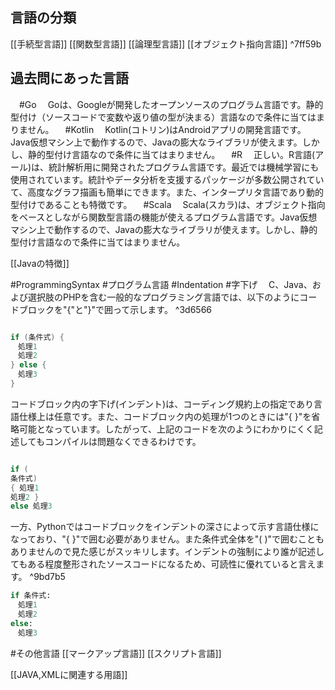 ## 言語の分類
[[手続型言語]]
[[関数型言語]]
[[論理型言語]]
[[オブジェクト指向言語]] ^7ff59b
## 過去問にあった言語
　#Go
	　Goは、Googleが開発したオープンソースのプログラム言語です。静的型付け（ソースコードで変数や返り値の型が決まる）言語なので条件に当てはまりません。
　#Kotlin
	　Kotlin(コトリン)はAndroidアプリの開発言語です。Java仮想マシン上で動作するので、Javaの膨大なライブラリが使えます。しかし、静的型付け言語なので条件に当てはまりません。
　#R
	　正しい。R言語(アール)は、統計解析用に開発されたプログラム言語です。最近では機械学習にも使用されています。統計やデータ分析を支援するパッケージが多数公開されていて、高度なグラフ描画も簡単にできます。また、インタープリタ言語であり動的型付けであることも特徴です。
　#Scala
	　Scala(スカラ)は、オブジェクト指向をベースとしながら関数型言語の機能が使えるプログラム言語です。Java仮想マシン上で動作するので、Javaの膨大なライブラリが使えます。しかし、静的型付け言語なので条件に当てはまりません。



[[Javaの特徴]]

#ProgrammingSyntax
#プログラム言語 #Indentation #字下げ 
　C、Java、および選択肢のPHPを含む一般的なプログラミング言語では、以下のようにコードブロックを"{"と"}"で囲って示します。   ^3d6566
```C

if (条件式) {  
　処理1  
　処理2  
} else {  
　処理3  
}
```

コードブロック内の字下げ(インデント)は、コーディング規約上の指定であり言語仕様上は任意です。また、コードブロック内の処理が1つのときには"{ }"を省略可能となっています。したがって、上記のコードを次のようにわかりにくく記述してもコンパイルは問題なくできるわけです。  
```C

if (  
条件式)  
{ 処理1  
処理2 }  
else 処理3
```

一方、Pythonではコードブロックをインデントの深さによって示す言語仕様になっており、"{ }"で囲む必要がありません。また条件式全体を"( )"で囲むこともありませんので見た感じがスッキリします。インデントの強制により誰が記述してもある程度整形されたソースコードになるため、可読性に優れていると言えます。   ^9bd7b5
```python
if 条件式:  
　処理1  
　処理2  
else:  
　処理3
```


#その他言語
[[マークアップ言語]]
[[スクリプト言語]]

[[JAVA,XMLに関連する用語]]